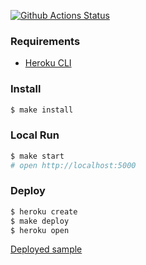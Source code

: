 [![Github Actions Status](https://github.com/hexlet-components/projects-frontend-l4-server/workflows/Node%20CI/badge.svg)](https://github.com/hexlet-components/projects-frontend-l4-server/actions)

### Requirements

* [Heroku CLI](https://devcenter.heroku.com/articles/heroku-cli)

### Install

```sh
$ make install
```

### Local Run

```sh
$ make start
# open http://localhost:5000
```
### Deploy
```sh
$ heroku create
$ make deploy
$ heroku open
```
[Deployed sample](https://glacial-springs-24774.herokuapp.com/)
